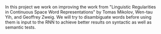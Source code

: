 In this project we work on improving the work from "Linguistic Regularities in Continuous Space Word Representations" by Tomas Mikolov, Wen-tau Yih, and Geoffrey Zweig. We will try to disambiguate words before using them is input to the RNN to achieve better results on syntactic as well as semantic tests. 
